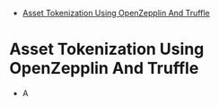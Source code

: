 - [Asset Tokenization Using OpenZepplin And Truffle](#asset-tokenization-using-openzepplin-and-truffle)

# Asset Tokenization Using OpenZepplin And Truffle

- A
